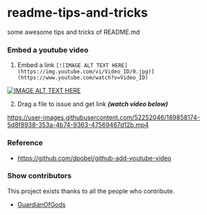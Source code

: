 # readme-tips-and-tricks
some awesome tips and tricks of README.md
### Embed a youtube video
1. Embed a link ```[![IMAGE ALT TEXT HERE](https://img.youtube.com/vi/Video_ID/0.jpg)](https://www.youtube.com/watch?v=Video_ID)```

[![IMAGE ALT TEXT HERE](https://img.youtube.com/vi/dQw4w9WgXcQ/0.jpg)](https://www.youtube.com/watch?v=dQw4w9WgXcQ)

2. Drag a file to issue and get link _**(watch video below)**_

https://user-images.githubusercontent.com/52252046/189858174-5d8f8938-353a-4b74-9363-47569467d12b.mp4

### Reference
- https://github.com/dpobel/github-add-youtube-video
### Show contributors

This project exists thanks to all the people who contribute. 
- [GuardianOfGods](https://github.com/GuardianOfGods)
